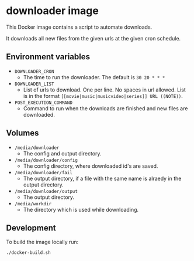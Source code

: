 # downloader image

This Docker image contains a script to automate downloads.

It downloads all new files from the given urls at the given cron schedule.


## Environment variables

- `DOWNLOADER_CRON`
    - The time to run the downloader. The default is `30 20 * * *`
- `DOWNLOADER_LIST`
    - List of urls to download. One per line. No spaces in url allowed.
        List is in the format `[[movie|music|musicvideo|series]] URL ((NOTE))`.
- `POST_EXECUTION_COMMAND`
    - Command to run when the downloads are finished and new files are downloaded.


## Volumes

- `/media/downloader`
    - The config and output directory.
- `/media/downloader/config`
    - The config directory, where downloaded id's are saved.
- `/media/downloader/fail`
    - The output directory, if a file with the same name is alraedy in the output directory.
- `/media/downloader/output`
    - The output directory.
- `/media/workdir`
    - The directory which is used while downloading.


## Development

To build the image locally run:
```bash
./docker-build.sh
```

